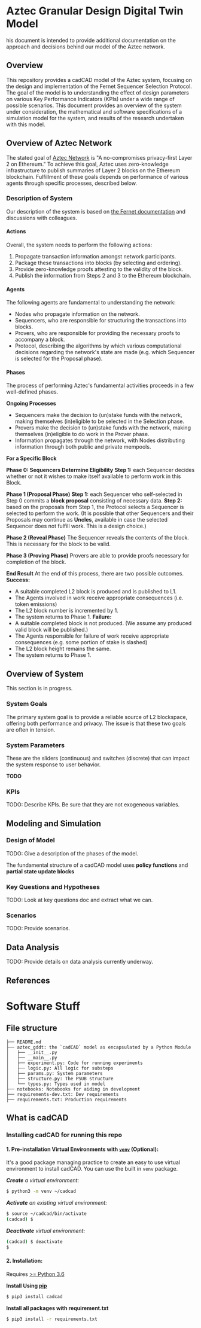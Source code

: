 # Aztec Granular Design Digital Twin Model

his document is intended to provide additional documentation on the approach and decisions behind our model of the Aztec network. 

## Overview 
 
This repository provides a cadCAD model of the Aztec system, focusing on the design and implementation of the Fernet Sequencer Selection Protocol. The goal of the model is to understanding the effect of design parameters on various Key Performance Indicators (KPIs) under a wide range of possible scenarios. This document provides an overview of the system under consideration, the mathematical and software specifications of a simulation model for the system, and results of the research undertaken with this model. 

## Overview of Aztec Network

The stated goal of [Aztec Network](https://aztec.network/) is "A no-compromises privacy-first Layer 2 on Ethereum." To achieve this goal, Aztec uses zero-knowledge infrastructure to publish summaries of Layer 2 blocks on the Ethereum blockchain. Fulfillment of these goals depends on performance of various agents through specific processes, described below. 

### Description of System

Our description of the system is based on [the Fernet documentation](https://hackmd.io/@aztec-network/fernet) and discussions with colleagues. 

#### Actions

Overall, the system needs to perform the following actions:
1. Propagate transaction information amongst network participants. 
2. Package these transactions into blocks (by selecting and ordering).
3. Provide zero-knowledge proofs attesting to the validity of the block. 
4. Publish the information from Steps 2 and 3 to the Ethereum blockchain. 

#### Agents

The following agents are fundamental to understanding the network: 

* Nodes who propagate information on the network.
* Sequencers, who are responsible for structuring the transactions into blocks.
* Provers, who are responsible for providing the necessary proofs to accompany a block.
* Protocol, describing the algorithms by which various computational decisions regarding the network's state are made (e.g. which Sequencer is selected for the Proposal phase).

#### Phases

The process of performing Aztec's fundamental activities proceeds in a few well-defined phases.

**Ongoing Processes**
* Sequencers make the decision to (un)stake funds with the network, making themselves (in)eligible to be selected in the Selection phase. 
* Provers make the decision to (un)stake funds with the network, making themselves (in)eligible to do work in the Prover phase.
* Information propagates through the network, with Nodes distributing information through both public and private mempools.

**For a Specific Block** 

**Phase 0: Sequencers Determine Eligibility** 
**Step 1:** each Sequencer decides whether or not it wishes to make itself available to perform work in this Block.

**Phase 1 (Proposal Phase)**
**Step 1:** each Sequencer who self-selected in Step 0 commits a **block proposal** consisting of necessary data. 
**Step 2:** based on the proposals from Step 1, the Protocol selects a Sequencer is selected to perform the work. (It is possible that other Sequencers and their Proposals may continue as **Uncles**, available in case the selected Sequencer does not fulfill work. This is a design choice.)

**Phase 2 (Reveal Phase)**
The Sequencer reveals the contents of the block. This is necessary for the block to be valid.

**Phase 3 (Proving Phase)**
Provers are able to provide proofs necessary for completion of the block. 

**End Result**
At the end of this process, there are two possible outcomes.
**Success:** 
* A suitable completed L2 block is produced and is published to L1. 
* The Agents involved in work receive appropriate consequences (i.e. token emissions)
* The L2 block number is incremented by 1. 
* The system returns to Phase 1. 
**Failure:**
* A suitable completed block is not produced. (We assume any produced valid block will be published.)
* The Agents responsible for failure of work receive appropriate consequences (e.g. some portion of stake is slashed)
* The L2 block height remains the same.
* The system returns to Phase 1. 



## Overview of System

This section is in progress.

### System Goals 

The primary system goal is to provide a reliable source of L2 blockspace, offering both performance and privacy. The issue is that these two goals are often in tension. 

### System Parameters
These are the sliders (continuous) and switches (discrete) that can impact the system response to user behavior. 

**TODO** 

### KPIs

TODO: Describe KPIs. Be sure that they are not exogeneous variables. 

## Modeling and Simulation

### Design of Model

TODO: Give a description of the phases of the model. 

The fundamental structure of a cadCAD model uses **policy functions** and **partial state update blocks** 

### Key Questions and Hypotheses

TODO: Look at key questions doc and extract what we can. 

### Scenarios

TODO: Provide scenarios. 

## Data Analysis

TODO: Provide details on data analysis currently underway. 

## References



# Software Stuff

## File structure

```
├── README.md
├── aztec_gddt: the `cadCAD` model as encapsulated by a Python Module
│   ├── __init__.py
│   ├── __main__.py
│   ├── experiment.py: Code for running experiments
│   ├── logic.py: All logic for substeps
│   ├── params.py: System parameters
│   ├── structure.py: The PSUB structure
│   └── types.py: Types used in model
├── notebooks: Notebooks for aiding in development
├── requirements-dev.txt: Dev requirements
├── requirements.txt: Production requirements
```

## What is cadCAD

### Installing cadCAD for running this repo

#### 1. Pre-installation Virtual Environments with [`venv`](https://docs.python.org/3/library/venv.html) (Optional):
It's a good package managing practice to create an easy to use virtual environment to install cadCAD. You can use the built in `venv` package.

***Create** a virtual environment:*
```bash
$ python3 -m venv ~/cadcad
```

***Activate** an existing virtual environment:*
```bash
$ source ~/cadcad/bin/activate
(cadcad) $
```

***Deactivate** virtual environment:*
```bash
(cadcad) $ deactivate
$
```

#### 2. Installation: 
Requires [>= Python 3.6](https://www.python.org/downloads/) 

**Install Using [pip](https://pypi.org/project/cadCAD/)** 
```bash
$ pip3 install cadcad
```

**Install all packages with requirement.txt**
```bash
$ pip3 install -r requirements.txt
